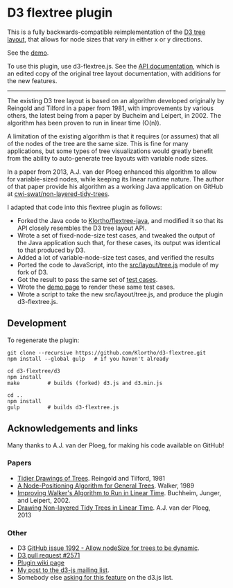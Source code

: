 # D3 flextree plugin

This is a fully backwards-compatible reimplementation of the 
[D3 tree layout](https://github.com/mbostock/d3/wiki/Tree-Layout), that allows for
node sizes that vary in either x or y directions.

See the [demo](http://klortho.github.io/d3-flextree/).

To use this plugin, use d3-flextree.js. See the
[API documentation](flextree-api.md), which is an edited copy of 
the original tree layout documentation, with additions for the new features.

----

The existing D3 tree layout is based on an algorithm developed originally by 
Reingold and Tilford in a paper from 1981, with improvements by various others,
the latest being from a paper by Bucheim and Leipert, in 2002. The algorithm has
been proven to run in linear time (O(n)).

A limitation of the existing algorithm is that it
requires (or assumes) that all of the nodes of the tree are the same size.
This is fine for many applications, but some types of tree visualizations
would greatly benefit from the ability to auto-generate tree layouts with
variable node sizes.

In a paper from 2013, A.J. van der Ploeg enhanced this algorithm to allow for
variable-sized nodes, while keeping its  linear runtime nature. The author of
that paper provide his algorithm as a working Java application on GitHub at
[cwi-swat/non-layered-tidy-trees](https://github.com/cwi-swat/non-layered-tidy-trees).

I adapted that code into this flextree plugin as follows:

* Forked the Java code to [Klortho/flextree-java](https://github.com/Klortho/flextree-java),
  and modified it so that its API closely resembles the D3 tree layout API.
* Wrote a set of fixed-node-size test cases, and tweaked the output of the Java
  application such that, for these cases, its output was identical to that produced by D3.
* Added a lot of variable-node-size test cases, and verified the results
* Ported the code to JavaScript, into the 
  [src/layout/tree.js](https://github.com/Klortho/d3/blob/119c563c554adeb30e01e5dd3f491bb8e62a53af/src/layout/tree.js)
  module of my fork of D3.
* Got the result to pass the same set of [test 
  cases](http://klortho.github.io/d3-flextree/test/).
* Wrote the [demo page](http://klortho.github.io/d3-flextree/) to render these same
  test cases.
* Wrote a script to take the new src/layout/tree.js, and produce the plugin
  d3-flextree.js.


## Development

To regenerate the plugin:

```
git clone --recursive https://github.com/Klortho/d3-flextree.git
npm install --global gulp   # if you haven't already

cd d3-flextree/d3
npm install
make         # builds (forked) d3.js and d3.min.js

cd ..
npm install
gulp         # builds d3-flextree.js
```


## Acknowledgements and links

Many thanks to A.J. van der Ploeg, for making his code available on GitHub!


### Papers

* [Tidier Drawings of 
  Trees](http://emr.cs.iit.edu/~reingold/tidier-drawings.pdf). Reingold and 
  Tilford, 1981
* [A Node-Positioning Algorithm for General 
  Trees](http://www.cs.unc.edu/techreports/89-034.pdf). Walker, 1989
* [Improving Walker's Algorithm to Run in Linear 
  Time](http://dirk.jivas.de/papers/buchheim02improving.pdf). Buchheim, Junger, 
  and Leipert, 2002.
* [Drawing Non-layered Tidy Trees in Linear 
  Time](http://oai.cwi.nl/oai/asset/21856/21856B.pdf). A.J. van der Ploeg, 2013

### Other

* D3 [GitHub issue 1992 - Allow nodeSize for trees to be 
  dynamic](https://github.com/mbostock/d3/issues/1992).
* [D3 pull request #2571](https://github.com/mbostock/d3/pull/2571)
* [Plugin wiki page](https://github.com/mbostock/d3/wiki/Plugins)
* [My post to the d3-js mailing 
  list](https://groups.google.com/forum/#!topic/d3-js/O4hHCS-XXqY).
* Somebody else [asking for this 
  feature](https://groups.google.com/forum/?fromgroups=#!searchin/d3-js/tree/d3-js/BjCvUpbqfb4/_rO0QcaKiGMJ) 
  on the d3.js list.

